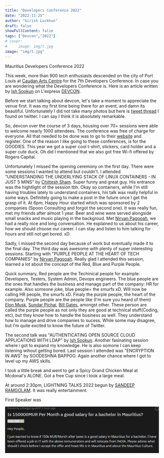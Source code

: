 ```yaml
---
title: "Developers Conference 2022"
date: "2022-11-25"
author: "Girish Luckhun"
draft: false   
showFullContent: false
tags: ["Devcon","2022"]  
# cover:
#     image: img/t.jpg
image: "img/t.jpg"
---
```


Mauritius Developers Conference 2022

This week, more than 900 tech enthusiasts descended on the city of Port Louis at [Caudan Arts Centre](https://caudanartscentre.com/) for the 7th Developers Conference. In case you are wondering what the Developers Conference is. Here is an article written by [Ish Sookun](https://twitter.com/IshSookun) on L'express [DEVCON](https://lexpress.mu/node/415580). 

Before we start talking about devcon, let's take a moment to appreciate the venue first. It was my first time being there for an event, and damn its beautiful. Unfortunately I did not take many photos but here is [tweet thread](https://twitter.com/AfriTheatreMag/status/1484796561884340225) I found on twitter. I can say I think it is absolutely remarkable. 


So, devcon over the course of 3 days, housing over 70+ sessions were able to welcome nearly 1000 attendees. The conference was free of charge for everyone. All that needed to be done was to go to their [website](https://conference.mscc.mu/agenda) and register. One of the reason I like going to these conferences, is for the GOODIES. This year we got a super cool t-shirt, stickers, card holder and a super cute duck. Oh did I mentioned that we also got free Wi-fi offered by Rogers Capital.

Unfortunately I missed the opening ceremony on the first day. There were some sessions I wanted to attend but couldn't. I attended "UNDERSTANDING THE UNDERLYING STACK OF LINUX CONTAINERS - IN JUST 5 MINS" by [Chittesh Sham](https://twitter.com/tesh1224). Super funny and great guy. His entrance was the hightlight of the session tbh. Okay so containers, while I'm still having troubles lately to understand containers, his talk was really helpful in some ways. Definitely going to make a post in the future once I get the grasp of it.
At 6pm, Happy Hour started which was sponsored by 2 companies (Spoon Consulting and forgot the second one). It was really fun, met my friends after almost 1 year. Beer and wine were served alongside small snacks and music playing in the backgroud. Met [Nirvan Pagooah](https://twitter.com/nirvanpagooah), we had a really nice and long conversation. He explained to us about his career, how we should choose our career. I can stay and listen to him talking for hours and still not get bored. xD

Sadly, I missed the second day because of work but eventually made it to the final day. The third day was awesome with plenty of super interesting sessions. Starting with "PURPLE PEOPLE AT THE HEART OF TECH COMPANIES" by [Nirvan Pagooah](https://twitter.com/nirvanpagooah). Really glad I attended this session, learned a lot about the concept of the Red, Blue and Purple People. 

Quick summary, Red people are the Techinical people for example: Developers, Testers, System Admin, Devops engineers. The blue people are the ones that handles the business and manage part of the company: HR for example. Also someone joke, blue people= the smurfs xD. Will now be calling HR people, the smurfs xD. Finaly the purple people, the heart of the company. Purple people are the people like (I'm sure you heard of them) [Elon Musk](https://twitter.com/elonmusk), [Sundar Pichai](https://twitter.com/sundarpichai), [Bill Gates](https://twitter.com/BillGates), amongst other. These person are called the purple people as not only they are good at technical stuff(Coding, etc), but they know how to handle the business as well. They understand how to manage and drive companies to sucess. While some may disagree, but I'm quite excited to know the future of Twitter. 

The second talk was "AUTHENTICATING OPEN SOURCE CLOUD APPLICATIONS WITH LDAP" by [Ish Sookun](https://twitter.com/IshSookun). Another fasinating session where i got to expand my knowledge. He is also somone I can keep listening wihout getting bored. 
Last session I attended was "ENCRYPTION IN AWS" by SOODESHNA BAPPOO. Again another chance where I got to level up my AWS skills.

I took a little break and went to get a Spicy Grand Chicken Meal at Mcdonal's ALONE. Got a free Cup since i took a large meal.

At around 2:30pm, LIGHTNING TALKS 2022 begun by [SANDEEP RAMGOLAM](https://twitter.com/__Sun__). It was really entertainment.

First Speaker was 


![preview](./images/t.jpg) 






<!-- Conferences also let you do the following:

Ramp up your knowledge on DevOps technologies, whether you're new to the concept or have plenty of experience.
Network with other like-minded people.
Take a trip somewhere fun. (though, this isn’t always needed to accomplish the first two) -->

